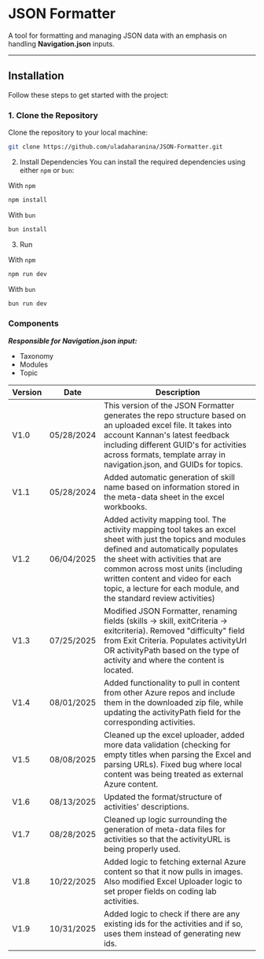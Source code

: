 # JSON Formatter

A tool for formatting and managing JSON data with an emphasis on handling **Navigation.json** inputs.

---

## Installation

Follow these steps to get started with the project:

### 1. Clone the Repository

Clone the repository to your local machine:

```bash
git clone https://github.com/uladaharanina/JSON-Formatter.git
```

2. Install Dependencies
   You can install the required dependencies using either `npm` or `bun`:

With `npm`

```bash
npm install
```

With `bun`

```bash
bun install
```

3. Run

With `npm`

```bash
npm run dev
```

With `bun`

```bash
bun run dev
```

### Components

**_Responsible for Navigation.json input:_**

- Taxonomy
- Modules
- Topic


| Version    | Date | Description |
| -------- | ------- | ----------- |
| V1.0  | 05/28/2024    | This version of the JSON Formatter generates the repo structure based on an uploaded excel file. It takes into account Kannan's latest feedback including different GUID's for activities across formats, template array in navigation.json, and GUIDs for topics. |
| V1.1  | 05/28/2024    | Added automatic generation of skill name based on information stored in the meta-data sheet in the excel workbooks. |
| V1.2  | 06/04/2025    | Added activity mapping tool. The activity mapping tool takes an excel sheet with just the topics and modules defined and automatically populates the sheet with activities that are common across most units (including written content and video for each topic, a lecture for each module, and the standard review activities) |
| V1.3  | 07/25/2025    | Modified JSON Formatter, renaming fields (skills -> skill, exitCriteria -> exitcriteria). Removed "difficulty" field from Exit Criteria. Populates activityUrl OR activityPath based on the type of activity and where the content is located.                               |
| V1.4  |  08/01/2025  | Added functionality to pull in content from other Azure repos and include them in the downloaded zip file, while updating the activityPath field for the corresponding activities. | 
| V1.5  | 08/08/2025 | Cleaned up the excel uploader, added more data validation (checking for empty titles when parsing the Excel and parsing URLs). Fixed bug where local content was being treated as external Azure content. |
| V1.6  | 08/13/2025 | Updated the format/structure of activities' descriptions. |
| V1.7  | 08/28/2025 | Cleaned up logic surrounding the generation of meta-data files for activities so that the activityURL is being properly used. | 
| V1.8  | 10/22/2025 | Added logic to fetching external Azure content so that it now pulls in images. Also modified Excel Uploader logic to set proper fields on coding lab activities. |
| V1.9  | 10/31/2025 | Added logic to check if there are any existing ids for the activities and if so, uses them instead of generating new ids. |